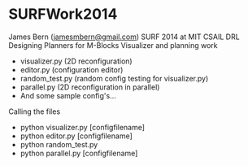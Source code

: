 SURFWork2014
============

James Bern (jamesmbern@gmail.com)
SURF 2014 at MIT CSAIL DRL
Designing Planners for M-Blocks
Visualizer and planning work

  * visualizer.py (2D reconfiguration)
  * editor.py (configuration editor)
  * random_test.py (random config testing for visualizer.py)
  * parallel.py (2D reconfiguration in parallel)
  * And some sample config's...

Calling the files
  * python visualizer.py [configfilename]
  * python editor.py [configfilename]
  * python random_test.py
  * python parallel.py [configfilename]